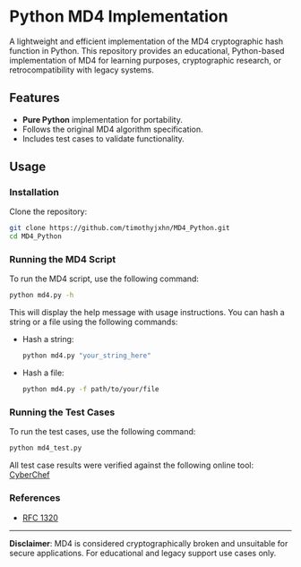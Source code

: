 # Python MD4 Implementation

A lightweight and efficient implementation of the MD4 cryptographic hash function in Python. This repository provides an educational, Python-based implementation of MD4 for learning purposes, cryptographic research, or retrocompatibility with legacy systems.

## Features

- **Pure Python** implementation for portability.
- Follows the original MD4 algorithm specification.
- Includes test cases to validate functionality.

## Usage

### Installation
Clone the repository:
```bash
git clone https://github.com/timothyjxhn/MD4_Python.git
cd MD4_Python
```

### Running the MD4 Script
To run the MD4 script, use the following command:
```bash
python md4.py -h
```

This will display the help message with usage instructions. You can hash a string or a file using the following commands:

- Hash a string:
  ```bash
  python md4.py "your_string_here"
  ```

- Hash a file:
  ```bash
  python md4.py -f path/to/your/file
  ```

### Running the Test Cases
To run the test cases, use the following command:
```bash
python md4_test.py
```

All test case results were verified against the following online tool:
[CyberChef](https://gchq.github.io/CyberChef/)

### References
- [RFC 1320](https://www.rfc-editor.org/rfc/rfc1320.html)

---

**Disclaimer**: MD4 is considered cryptographically broken and unsuitable for secure applications. For educational and legacy support use cases only.
